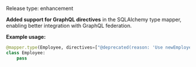 Release type: enhancement


**Added support for GraphQL directives** in the SQLAlchemy type mapper, enabling better integration with GraphQL federation.
  
  **Example usage:**
  ```python
  @mapper.type(Employee, directives=["@deprecated(reason: 'Use newEmployee instead')"])
  class Employee:
      pass
